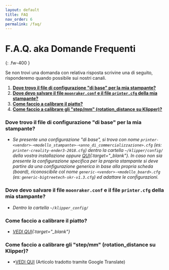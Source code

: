 ```yaml
---
layout: default
title: FAQ
nav_order: 6
permalink: /faq/
---
```


# F.A.Q. aka Domande Frequenti
{: .fw-400 }

Se non trovi una domanda con relativa risposta scrivine una di seguito, risponderemo quando possibile sui nostri canali.

1. [**Dove trovo il file di configurazione "di base" per la mia stampante?**](#dove-trovo-il-file-di-configurazione-di-base-per-la-mia-stampante)
1. [**Dove devo salvare il file `moonraker.conf` e il file `printer.cfg` della mia stampante?**](#dove-devo-salvare-il-file-moonrakerconf-e-il-file-printercfg-della-mia-stampante)
1. [**Come faccio a calibrare il piatto?**](#come-faccio-a-calibrare-il-piatto)
1. [**Come faccio a calibrare gli "step/mm" (rotation_distance su Klipper)?**](#come-faccio-a-calibrare-gli-stepmm-rotation_distance-su-klipper)

### **Dove trovo il file di configurazione "di base" per la mia stampante?**
   - *Se presente una configurazione "di base", si trova con nome `printer-<vendor>-<modello_stampante>-<anno_di_commercializzazione>.cfg` (es: `printer-creality-ender3-2018.cfg`) dentro la cartella `~/klipper/config/` della vostra installazione oppure [QUI](https://github.com/KevinOConnor/klipper/tree/master/config){:target="_blank"}. In caso non sia presente la configurazione specifica per la propria stampante si deve partire da una configurazione generica in base alla propria scheda (board), riconoscibile col nome `generic-<vendor>-<modello_board>.cfg` (es: `generic-bigtreetech-skr-v1.3.cfg`) ed adattare le configurazioni.*

### **Dove devo salvare il file `moonraker.conf` e il file `printer.cfg` della mia stampante?**
   - *Dentro la cartella `~/klipper_config/`*

### **Come faccio a calibrare il piatto?**
   - *[VEDI QUI](https://klipper-italia.xyz/impostazioni/calibrazioni-klipper/){:target="_blank"}*

### **Come faccio a calibrare gli "step/mm" (rotation_distance su Klipper)?**
   - *[VEDI QUI](https://translate.google.com/translate?sl=en&tl=it&u=https://www.klipper3d.org/Rotation_Distance.html) (Articolo tradotto tramite Google Translate)

